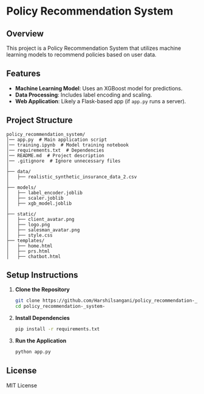 # Policy Recommendation System

## Overview
This project is a Policy Recommendation System that utilizes machine learning models to recommend policies based on user data.

## Features
- **Machine Learning Model**: Uses an XGBoost model for predictions.
- **Data Processing**: Includes label encoding and scaling.
- **Web Application**: Likely a Flask-based app (if `app.py` runs a server).

## Project Structure
```
policy_recommendation_system/
│── app.py  # Main application script
│── training.ipynb  # Model training notebook
│── requirements.txt  # Dependencies
│── README.md  # Project description
│── .gitignore  # Ignore unnecessary files
│
├── data/
│   ├── realistic_synthetic_insurance_data_2.csv
│
├── models/
│   ├── label_encoder.joblib
│   ├── scaler.joblib
│   ├── xgb_model.joblib
│
├── static/
│   ├── client_avatar.png
│   ├── logo.png
│   ├── salesman_avatar.png
│   ├── style.css
├── templates/
│   ├── home.html
│   ├── prs.html
│   ├── chatbot.html
```

## Setup Instructions
1. **Clone the Repository**
   ```bash
   git clone https://github.com/Harshilsangani/policy_recommendation-_system-.git
   cd policy_recommendation-_system-
   ```

2. **Install Dependencies**
   ```bash
   pip install -r requirements.txt
   ```

3. **Run the Application**
   ```bash
   python app.py
   ```

## License
MIT License

